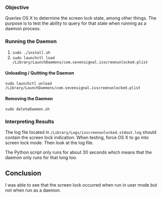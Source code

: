 ### Objective
Queries OS X to determine the screen lock state, among other things. The purpose
is to test the ability to query for that state when running as a daemon process.

### Running the Daemon
1. `sudo ./install.sh`
2. `sudo launchctl load /Library/LaunchDaemons/com.sevensignal.isscreenunlocked.plist`

  #### Unloading / Quitting the Daemon
  `sudo launchctl unload /Library/LaunchDaemons/com.sevensignal.isscreenunlocked.plist`

  #### Removing the Daemon
  `sudo deleteDaemon.sh`

### Interpreting Results
The log file located in `/Library/Logs/isscreenunlocked.stdout.log` should contain
the screen lock indication. When testing, force OS X to go into screen lock mode.
Then look at the log file.

The Python script only runs for about 30 seconds which means that the daemon only
runs for that long too.

## Conclusion
I was able to see that the screen lock occurred when run in user mode but not when
run as a daemon.
